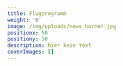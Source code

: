 ```yaml
---
title: Flugprogramm
weight: '0'
image: /img/uploads/news_hornet.jpg
positionx: 50
positiony: 50
description: hier kein text
coverImages: []
---
```



